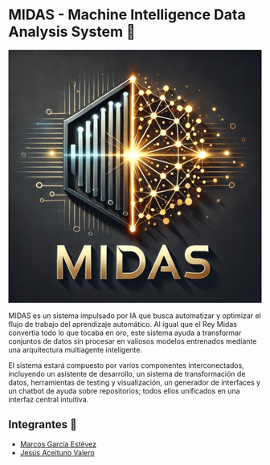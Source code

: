 # MIDAS - Machine Intelligence Data Analysis System 🤖

![Logo](https://github.com/warc0s/MIDAS/blob/main/Extra/logo1.png)

MIDAS es un sistema impulsado por IA que busca automatizar y optimizar el flujo de trabajo del aprendizaje automático. Al igual que el Rey Midas convertía todo lo que tocaba en oro, este sistema ayuda a transformar conjuntos de datos sin procesar en valiosos modelos entrenados mediante una arquitectura multiagente inteligente.

El sistema estará compuesto por varios componentes interconectados, incluyendo un asistente de desarrollo, un sistema de transformación de datos, herramientas de testing y visualización, un generador de interfaces y un chatbot de ayuda sobre repositorios; todos ellos unificados en una interfaz central intuitiva.

## Integrantes 👥

- [Marcos García Estévez](https://warcos.dev)
- [Jesús Aceituno Valero](https://github.com/jesusact)

